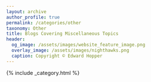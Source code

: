 ```yaml
---
layout: archive
author_profile: true
permalink: /categories/other
taxonomy: Other
title: Blogs Covering Miscellaneous Topics
header:
  og_image: /assets/images/website_feature_image.png
  overlay_image: /assets/images/nighthawks.png
  caption: Copyright © Edward Hopper
---
```



{% include _category.html %}
